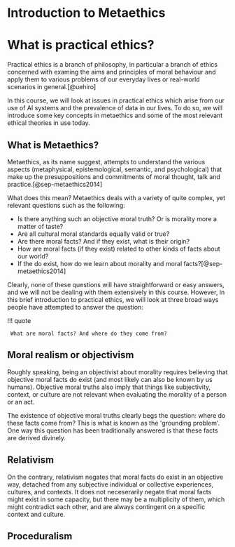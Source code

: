 # Introduction to Metaethics

# What is practical ethics?
Practical ethics is a branch of philosophy, in particular a branch of ethics concerned with examing the aims and principles of moral behaviour and apply them to various problems of our everyday lives or real-world scenarios in general.[@uehiro]

In this course, we will look at issues in practical ethics which arise from our use of AI systems and the prevalence of data in our lives. To do so, we will introduce some key concepts in metaethics and some of the most relevant ethical theories in use today.


## What is Metaethics? 
Metaethics, as its name suggest, attempts to understand the various aspects (metaphysical, epistemological, semantic, and psychological) that make up the presuppositions and commitments of moral thought, talk and practice.[@sep-metaethics2014]

What does this mean? Metaethics deals with a variety of quite complex, yet relevant questions such as the following:

- Is there anything such an objective moral truth? Or is morality more a matter of taste?
- Are all cultural moral standards equally valid or true?
- Are there moral facts? And if they exist, what is their origin?
- How are moral facts (if they exist) related to other kinds of facts about our world?
- If the do exist, how do we learn about morality and moral facts?[@sep-metaethics2014]

Clearly, none of these questions will have straightforward or easy answers, and we will not be dealing with them extensively in this course. However, in this brief introduction to practical ethics, we will look at three broad ways people have attempted to answer the question: 

!!! quote

     What are moral facts? And where do they come from?



## Moral realism or objectivism 

Roughly speaking, being an objectivist about morality requires believing that objective moral facts do exist (and most likely can also be known by us humans). Objective moral truths also imply that things like subjectivity, context, or culture are not relevant when evaluating the morality of a person or an act.

The existence of objective moral truths clearly begs the question: where do these facts come from? This is what is known as the 'grounding problem'.  One way this question has been traditionally answered is that these facts are derived divinely.

## Relativism
On the contrary, relativism negates that moral facts do exist in an objective way, detached from any subjective individual or collective experiences, cultures, and contexts.
It does not neceserarily negate that moral facts might exist in some capacity, but there may be a multiplicity of them, which might contradict each other, and are always contingent on a specific context and culture.



## Proceduralism
